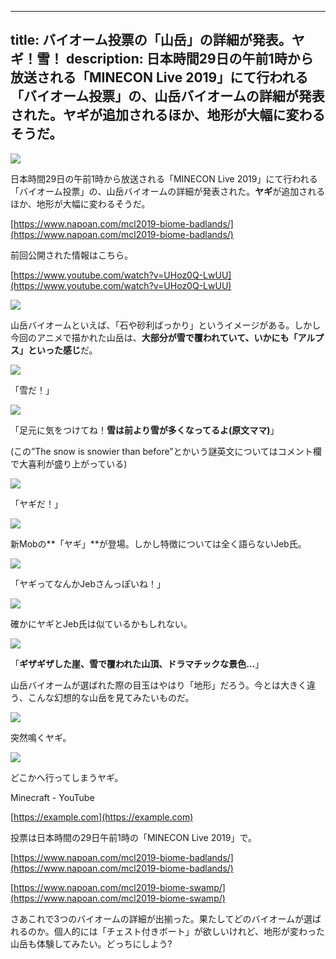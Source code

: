 
---
title: バイオーム投票の「山岳」の詳細が発表。ヤギ！雪！
description: 日本時間29日の午前1時から放送される「MINECON Live 2019」にて行われる「バイオーム投票」の、山岳バイオームの詳細が発表された。ヤギが追加されるほか、地形が大幅に変わるそうだ。
---

![](https://cdn-ak.f.st-hatena.com/images/fotolife/s/sasigume/20210208/20210208103659.jpg)

日本時間29日の午前1時から放送される「MINECON Live 2019」にて行われる「バイオーム投票」の、山岳バイオームの詳細が発表された。**ヤギ**が追加されるほか、地形が大幅に変わるそうだ。

[https://www.napoan.com/mcl2019-biome-badlands/](https://www.napoan.com/mcl2019-biome-badlands/)

前回公開された情報はこちら。

[https://www.youtube.com/watch?v=UHoz0Q-LwUU](https://www.youtube.com/watch?v=UHoz0Q-LwUU)

![](https://cdn-ak.f.st-hatena.com/images/fotolife/s/sasigume/20210208/20210208121127.jpg)

山岳バイオームといえば、「石や砂利ばっかり」というイメージがある。しかし今回のアニメで描かれた山岳は、**大部分が雪で覆われていて、いかにも「アルプス」といった感じ**だ。

![](https://cdn-ak.f.st-hatena.com/images/fotolife/s/sasigume/20210208/20210208121132.jpg)

「雪だ！」

![](https://cdn-ak.f.st-hatena.com/images/fotolife/s/sasigume/20210208/20210208121136.jpg)

「足元に気をつけてね！**雪は前より雪が多くなってるよ(原文ママ)**」

(この”The snow is snowier than before”とかいう謎英文についてはコメント欄で大喜利が盛り上がっている)

![](https://cdn-ak.f.st-hatena.com/images/fotolife/s/sasigume/20210208/20210208121139.jpg)

「ヤギだ！」

![](https://cdn-ak.f.st-hatena.com/images/fotolife/s/sasigume/20210208/20210208102104.jpg)

新Mobの**「ヤギ」**が登場。しかし特徴については全く語らないJeb氏。

![](https://cdn-ak.f.st-hatena.com/images/fotolife/s/sasigume/20210208/20210208121144.jpg)

「ヤギってなんかJebさんっぽいね！」

![](https://cdn-ak.f.st-hatena.com/images/fotolife/s/sasigume/20210208/20210208122206.jpg)

確かにヤギとJeb氏は似ているかもしれない。

![](https://cdn-ak.f.st-hatena.com/images/fotolife/s/sasigume/20210208/20210208121148.jpg)

「**ギザギザした崖、雪で覆われた山頂、ドラマチックな景色…**」

山岳バイオームが選ばれた際の目玉はやはり「地形」だろう。今とは大きく違う、こんな幻想的な山岳を見てみたいものだ。

![](https://cdn-ak.f.st-hatena.com/images/fotolife/s/sasigume/20210208/20210208121152.jpg)

突然鳴くヤギ。

![](https://cdn-ak.f.st-hatena.com/images/fotolife/s/sasigume/20210208/20210208121156.jpg)

どこかへ行ってしまうヤギ。

Minecraft - YouTube

[https://example.com](https://example.com)

投票は日本時間の29日午前1時の「MINECON Live 2019」で。

[https://www.napoan.com/mcl2019-biome-badlands/](https://www.napoan.com/mcl2019-biome-badlands/)

[https://www.napoan.com/mcl2019-biome-swamp/](https://www.napoan.com/mcl2019-biome-swamp/)

さあこれで3つのバイオームの詳細が出揃った。果たしてどのバイオームが選ばれるのか。個人的には「チェスト付きボート」が欲しいけれど、地形が変わった山岳も体験してみたい。どっちにしよう?
